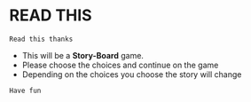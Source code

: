 # READ THIS

```Read this thanks```

- This will be a **Story-Board** game.
- Please choose the choices and continue on the game
- Depending on the choices you choose the story will change

```Have fun```